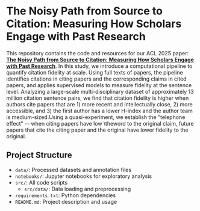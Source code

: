 # The Noisy Path from Source to Citation: Measuring How Scholars Engage with Past Research

This repository contains the code and resources for our ACL 2025 paper: **[The Noisy Path from Source to Citation: Measuring How Scholars Engage with Past Research](https://github.com/hongcchen/citation_fidelity/edit/main/README.md)**. In this study, we introduce a computational pipeline to quantify citation fidelity at scale. Using full texts of papers, the pipeline identifies citations in citing papers and the corresponding claims in cited papers, and applies supervised models to measure fidelity at the sentence level. Analyzing a large-scale multi-disciplinary dataset of approximately 13 million citation sentence pairs, we find that citation fidelity is higher when authors cite papers that are 1) more recent and intellectually close, 2) more accessible, and 3) the first author has a lower H-index and the author team is medium-sized.Using a quasi-experiment, we establish the "telephone effect" -- when citing papers have low \theword to the original claim, future papers that cite the citing paper and the original have lower fidelity to the original. 

## Project Structure

- `data/`: Processed datasets and annotation files  
- `notebooks/`: Jupyter notebooks for exploratory analysis  
- `src/`: All code scripts  
  - `src/data/`: Data loading and preprocessing  
- `requirements.txt`: Python dependencies  
- `README.md`: Project description and usage
